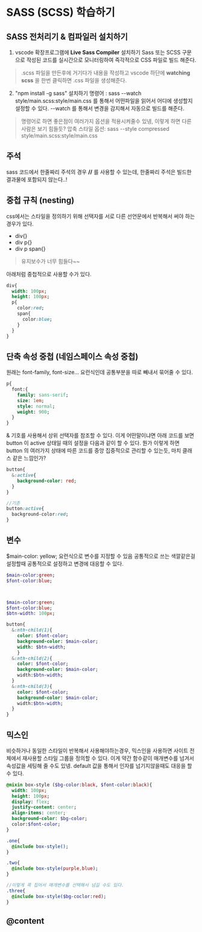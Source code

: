 # SASS (SCSS) 학습하기

## SASS 전처리기 & 컴파일러 설치하기

1. vscode 확장프로그램에 **Live Sass Compiler** 설치하기
  Sass 또는 SCSS 구문으로 작성된 코드를 실시간으로 모니터링하여 즉각적으로 CSS
  파일로 빌드 해준다. 

  > .scss 파일을 만든후에 거기다가 내용을 작성하고 vscode 하단에 **watching scss** 을 한번 클릭하면 .css 파일을 생성해준다.

2. "npm install -g sass" 설치하기
  명령어 : sass --watch style/main.scss:style/main.css 를 통해서 어떤파일을 읽어서 어디에 생성할지 설정할 수 있다.
  --watch 를 통해서 변경을 감지해서 자동으로 빌드를 해준다.
  > 명령어로 하면 좋은점이 여러가지 옵션을 적용시켜줄수 있넹, 이렇게 하면 다른사람은 보기 힘들듯?
  > 압축 스타일 옵션: sass --style compressed style/main.scss:style/main.css


## 주석
sass 코드에서 한줄짜리 주석의 경우 **//** 를 사용할 수 있는데, 한줄짜리 주석은 빌드한 결과물에 포함되지 않는다..!

## 중첩 규칙 (nesting)
css에서는 스타일을 정의하기 위해 선택자를 서로 다른 선언문에서 반복해서 써야 하는 경우가 있다. 
- div{}
- div p{}
- div p span{}
> 유지보수가 너무 힘들다~~

아래처럼 중첩적으로 사용할 수가 있다.
```sass
div{
  width: 100px;
  height: 100px;
  p{
    color:red;
    span{
      color:blue;
    }
  }
}
```

## 단축 속성 중첩 (네임스페이스 속성 중첩)
원래는 font-family, font-size... 요런식인데 공통부분을 따로 빼내서 묶어줄 수 있다.
```sass
p{
  font:{
    family: sans-serif;
    size: 1em;
    style: normal;
    weight: 900;
  }
}
```

& 기호를 사용해서 상위 선택자를 참조할 수 있다. 이게 어떤말이냐면 아래 코드를 보면 button 이 active 상태일 때의 설정을 다음과 같이 할 수 있다. 뭔가 이렇게 하면 button 의 여러가지 상태에 따른 코드를 중앙 집중적으로 관리할 수 있는듯, 마치 클래스 같은 느낌인가?
```sass
button{
  &:active{
    background-color: red;
  }
}

//기존
button:active{
  background-color:red;
}
```

## 변수
$main-color: yellow; 요런식으로 변수를 지정할 수 있음
공통적으로 쓰는 색깔같은걸 설정할때 공통적으로 설정하고 변경에 대응할 수 있다.

```sass
$main-color:green;
$font-color:blue;



$main-color:green;
$font-color:blue;
$btn-width: 100px;

button{
  &:nth-child(1){
    color: $font-color;
    background-color: $main-color;
    width: $btn-width;
    }
  &:nth-child(2){
    color: $font-color;
    background-color: $main-color;
    width:$btn-width;
  }
  &:nth-child(3){
    color: $font-color;
    background-color: $main-color;
    width:$btn-width;    
  }
}

```
## 믹스인
비슷하거나 동일한 스타일이 반복해서 사용해야하는경우, 믹스인을 사용하면 사이트 전체에서 재사용할 스타일 그룹을 정의할 수 있다.
이게 약간 함수같이 매개변수를 넘겨서 속성값을 세팅해 줄 수도 있넹. default 값을 통해서 인자를 넘기지않을때도 대응을 할 수 있다.

```sass
@mixin box-style ($bg-color:black, $font-color:black){
  width: 100px;
  height: 100px;
  display: flex;
  justify-content: center;
  align-items: center;
  background-color: $bg-color;
  color:$font-color;
} 

.one{
  @include box-style();
}

.two{
  @include box-style(purple,blue);
}

//이렇게 콕 집어서 매개변수를 선택해서 넘길 수도 있다.
.three{
  @include box-style($bg-coclor:red);
}
```
## @content



